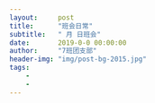 ```yaml
---
layout:     post
title:      "班会日常"
subtitle:   " 月 日班会"
date:       2019-0-0 00:00:00
author:     "7班团支部"
header-img: "img/post-bg-2015.jpg"
tags:
    - 
    - 
---
```


>




 ![]()
